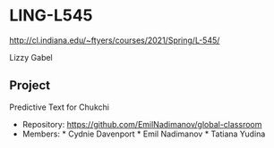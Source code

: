 # LING-L545

http://cl.indiana.edu/~ftyers/courses/2021/Spring/L-545/

Lizzy Gabel

## Project

Predictive Text for Chukchi

* Repository: https://github.com/EmilNadimanov/global-classroom
* Members: 
	  * Cydnie Davenport
	  * Emil Nadimanov
	  * Tatiana Yudina
